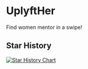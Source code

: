 # UplyftHer

Find women mentor in a swipe!

## Star History

<a href="https://star-history.com/#UplyftHer/UplyftHer&Date">
 <picture>
   <source media="(prefers-color-scheme: dark)" srcset="https://api.star-history.com/svg?repos=UplyftHer/UplyftHer&type=Date&theme=dark" />
   <source media="(prefers-color-scheme: light)" srcset="https://api.star-history.com/svg?repos=UplyftHer/UplyftHer&type=Date" />
   <img alt="Star History Chart" src="https://api.star-history.com/svg?repos=UplyftHer/UplyftHer&type=Date" />
 </picture>
</a>
